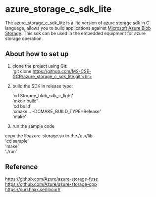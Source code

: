 
# azure_storage_c_sdk_lite

The azure_storage_c_sdk_lite is a lite version of azure storage sdk in C language, allows you to build applications against [Microsoft Azure Blob Storage](https://docs.microsoft.com/zh-cn/azure/storage/blobs/storage-blobs-introduction). 
This sdk can be used in the embedded equipment for azure storage operation.

## About how to set up

1. clone the project using Git:<br>
    'git clone https://github.com/MS-CSE-GCR/azure_storage_c_sdk_lite.git'<br>

2. build the SDK in release type:<br>

    'cd Storage_blob_sdk_c_light'  
    'mkdir build'  
    'cd build'  
    'cmake .. -DCMAKE_BUILD_TYPE=Release'  
    'make'  

3. run the sample code<br>

copy the libazure-storage.so to the /usr/lib  
    'cd sample'  
    'make'  
    './run'  

## Reference
https://github.com/Azure/azure-storage-fuse  
https://github.com/Azure/azure-storage-cpp  
https://curl.haxx.se/libcurl/


